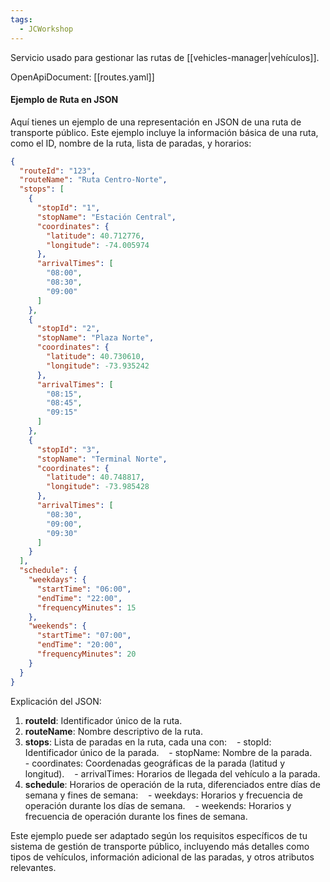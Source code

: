 ```yaml
---
tags:
  - JCWorkshop
---
```

Servicio usado para gestionar las rutas de [[vehicles-manager|vehículos]]. 

OpenApiDocument: [[routes.yaml]]
#### Ejemplo de Ruta en JSON

Aquí tienes un ejemplo de una representación en JSON de una ruta de transporte público. Este ejemplo incluye la información básica de una ruta, como el ID, nombre de la ruta, lista de paradas, y horarios:

```json
{
  "routeId": "123",
  "routeName": "Ruta Centro-Norte",
  "stops": [
    {
      "stopId": "1",
      "stopName": "Estación Central",
      "coordinates": {
        "latitude": 40.712776,
        "longitude": -74.005974
      },
      "arrivalTimes": [
        "08:00",
        "08:30",
        "09:00"
      ]
    },
    {
      "stopId": "2",
      "stopName": "Plaza Norte",
      "coordinates": {
        "latitude": 40.730610,
        "longitude": -73.935242
      },
      "arrivalTimes": [
        "08:15",
        "08:45",
        "09:15"
      ]
    },
    {
      "stopId": "3",
      "stopName": "Terminal Norte",
      "coordinates": {
        "latitude": 40.748817,
        "longitude": -73.985428
      },
      "arrivalTimes": [
        "08:30",
        "09:00",
        "09:30"
      ]
    }
  ],
  "schedule": {
    "weekdays": {
      "startTime": "06:00",
      "endTime": "22:00",
      "frequencyMinutes": 15
    },
    "weekends": {
      "startTime": "07:00",
      "endTime": "20:00",
      "frequencyMinutes": 20
    }
  }
}
```

Explicación del JSON:
1. **routeId**: Identificador único de la ruta.
2. **routeName**: Nombre descriptivo de la ruta.
3. **stops**: Lista de paradas en la ruta, cada una con:
   - stopId: Identificador único de la parada.
   - stopName: Nombre de la parada.
   - coordinates: Coordenadas geográficas de la parada (latitud y longitud).
   - arrivalTimes: Horarios de llegada del vehículo a la parada.
4. **schedule**: Horarios de operación de la ruta, diferenciados entre días de semana y fines de semana:
   - weekdays: Horarios y frecuencia de operación durante los días de semana.
   - weekends: Horarios y frecuencia de operación durante los fines de semana.

Este ejemplo puede ser adaptado según los requisitos específicos de tu sistema de gestión de transporte público, incluyendo más detalles como tipos de vehículos, información adicional de las paradas, y otros atributos relevantes.